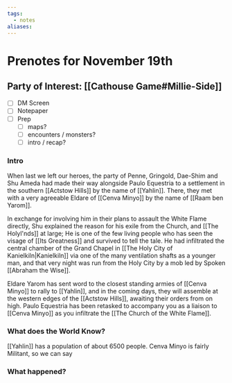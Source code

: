 ```yaml
---
tags:
  - notes
aliases:
---
```


# Prenotes for November 19th
## Party of Interest: [[Cathouse Game#Millie-Side]]
- [ ] DM Screen
- [ ] Notepaper
- [ ] Prep
	- [ ] maps?
	- [ ] encounters / monsters?
	- [ ] intro / recap?

### Intro

When last we left our heroes, the party of Penne, Gringold, Dae-Shim and Shu Ameda had made their way alongside Paulo Equestria to a settlement in the southern [[Actstow Hills]] by the name of [[Yahlin]]. There, they met with a very agreeable Eldare of [[Cenva Minyo]] by the name of [[Raam ben Yarom]]. 

In exchange for involving him in their plans to assault the White Flame directly, Shu explained the reason for his exile from the Church, and [[The Holyl'nds]] at large; He is one of the few living people who has seen the visage of [[Its Greatness]] and survived to tell the tale. He had infiltrated the central chamber of the Grand Chapel in [[The Holy City of Kanielkiln|Kanielkiln]] via one of the many ventilation shafts as a younger man, and that very night was run from the Holy City by a mob led by Spoken [[Abraham the Wise]]. 

Eldare Yarom has sent word to the closest standing armies of [[Cenva Minyo]] to rally to [[Yahlin]], and in the coming days, they will assemble at the western edges of the [[Actstow Hills]], awaiting their orders from on high. Paulo Equestria has been retasked to accompany you as a liaison to [[Cenva Minyo]] as you infiltrate the [[The Church of the White Flame]].

### What does the World Know?

[[Yahlin]] has a population of about 6500 people. Cenva Minyo is fairly Militant, so we can say 

### What happened?